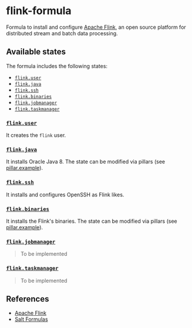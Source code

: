 # flink-formula

Formula to install and configure [Apache Flink](https://flink.apache.org/),
an open source platform for distributed stream and batch data processing.

## Available states

The formula includes the following states:

* [`flink.user`](./flink/user.sls)
* [`flink.java`](./flink/java.sls)
* [`flink.ssh`](./flink/ssh.sls)
* [`flink.binaries`](./flink/binaries.sls)
* [`flink.jobmanager`](./flink/jobmanager.sls)
* [`flink.taskmanager`](./flink/taskmanager.sls)

### [`flink.user`](./flink/user.sls)

It creates the `flink` user.

### [`flink.java`](./flink/java.sls)

It installs Oracle Java 8. The state can be modified via pillars (see
[pillar.example](./pillar.example)).

### [`flink.ssh`](./flink/ssh.sls)

It installs and configures OpenSSH as Flink likes.

### [`flink.binaries`](./flink/binaries.sls)

It installs the Flink's binaries. The state can be modified via pillars (see
[pillar.example](./pillar.example)).

### [`flink.jobmanager`](./flink/jobmanager.sls)

> To be implemented

### [`flink.taskmanager`](./flink/taskmanager.sls)

> To be implemented

## References

* [Apache Flink](https://flink.apache.org/)
* [Salt Formulas](https://docs.saltstack.com/en/latest/topics/development/conventions/formulas.html)
